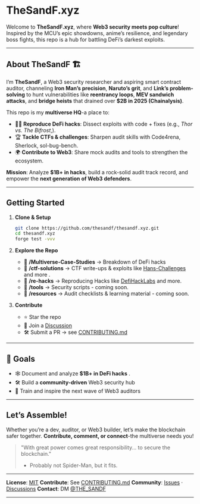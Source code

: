 # TheSandF.xyz   

Welcome to **TheSandF.xyz**, where **Web3 security meets pop culture**!
Inspired by the MCU’s epic showdowns, anime’s resilience, and legendary boss fights, this repo is a hub for battling DeFi’s darkest exploits. 

---

## About TheSandF 🏗️

I’m **TheSandF**, a Web3 security researcher and aspiring smart contract auditor, channeling **Iron Man’s precision**, **Naruto’s grit**, and **Link’s problem-solving** to hunt vulnerabilities like **reentrancy loops**, **MEV sandwich attacks**, and **bridge heists** that drained over **$2B in 2025 (Chainalysis)**.

This repo is my **multiverse HQ**-a place to:

* 🕵️‍♂️ **Reproduce DeFi hacks**: Dissect exploits with code + fixes (e.g., *Thor vs. The Bifrost*,).
* 🏆 **Tackle CTFs & challenges**: Sharpen audit skills with Code4rena, Sherlock, sol-bug-bench.
* 🌍 **Contribute to Web3**: Share mock audits and tools to strengthen the ecosystem.

**Mission**: Analyze **$1B+ in hacks**, build a rock-solid audit track record, and empower the **next generation of Web3 defenders**.

---

##  Getting Started

1. **Clone & Setup**

   ```bash
   git clone https://github.com/thesandf/thesandf.xyz.git
   cd thesandf.xyz
   forge test -vvv
   ```

2. **Explore the Repo**

   * 📂 **/Multiverse-Case-Studies** → Breakdown of DeFi hacks
   * 📂 **/ctf-solutions** → CTF write-ups & exploits like [Hans-Challenges](https://www.thesandf.xyz/posts/ctf-solutions/Hans-CTF-Challenges/) and more . 
   * 📂 **/re-hacks**                     → Reproducing Hacks like [DefiHackLabs](https://www.thesandf.xyz/posts/re-hacks/DefiHackLabs/) and more. 
   * 📂 **/tools** → Security scripts - coming soon.  
   * 📂 **/resources** → Audit checklists & learning material - coming soon.  

3. **Contribute**

   * ⭐ Star the repo
   * 💬 Join a [Discussion](https://github.com/thesandf/thesandf.xyz/discussions)
   * 🛠️ Submit a PR → see [CONTRIBUTING.md](CONTRIBUTING.md)

---

## 🌟 Goals

* 🕸️ Document and analyze **$1B+ in DeFi hacks** .
* 🛠️ Build a **community-driven** Web3 security hub
* 🌟 Train and inspire the next wave of Web3 auditors

---

## Let’s Assemble!

Whether you’re a dev, auditor, or Web3 builder, let’s make the blockchain safer together.
**Contribute, comment, or connect**-the multiverse needs you! 

> "With great power comes great responsibility... to secure the blockchain."
> - Probably not Spider-Man, but it fits.

---

**License**: [MIT](LICENSE)
**Contribute**: See [CONTRIBUTING.md](CONTRIBUTING.md)
**Community**: [Issues](https://github.com/thesandf/thesandf.xyz/issues) · [Discussions](https://github.com/thesandf/thesandf.xyz/discussions)
**Contact**: DM [@THE_SANDF](https://x.com/THE_SANDF)

---





